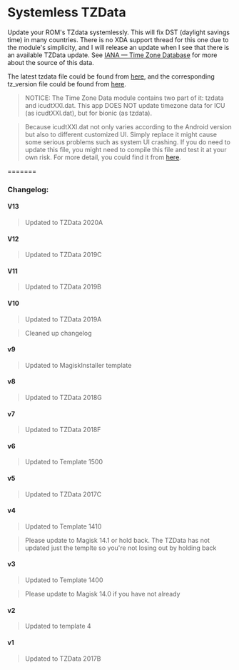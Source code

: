 # Systemless TZData

Update your ROM's TZdata systemlessly. This will fix DST (daylight savings time) in many countries. There is no XDA support thread for this one due to the module's simplicity, and I will release an update when I see that there is an available TZData update. See [IANA — Time Zone Database](http://www.iana.org/time-zones/) for more about the source of this data.

The latest tzdata file could be found from [here](https://android.googlesource.com/platform/system/timezone/+/refs/heads/master/output_data/iana/), and the corresponding tz_version file could be found from [here](https://android.googlesource.com/platform/system/timezone/+/refs/heads/master/output_data/version/).

>NOTICE:
The Time Zone Data module contains two part of it: tzdata and icudtXXl.dat.
This app DOES NOT update timezone data for ICU (as icudtXXl.dat),  but for bionic (as tzdata).

>Because icudtXXl.dat not only varies according to the Android version but also to different customized UI.
Simply replace it might cause some serious problems such as system UI crashing. 
If you do need to update this file, you might need to compile this file and test it at your own risk.
For more detail, you could find it from [here](https://source.android.com/devices/tech/config/timezone-rules).

=======


### Changelog:

#### V13

>Updated to TZData 2020A

#### V12

>Updated to TZData 2019C

#### V11

>Updated to TZData 2019B

#### V10

>Updated to TZData 2019A

>Cleaned up changelog

#### v9

>Updated to MagiskInstaller template

#### v8

>Updated to TZData 2018G

#### v7

>Updated to TZData 2018F

#### v6

>Updated to Template 1500

#### v5

>Updated to TZData 2017C

#### v4

>Updated to Template 1410

>Please update to Magisk 14.1 or hold back. The TZData has not updated just the templte so you're not losing out by holding back

#### v3

>Updated to Template 1400

>Please update to Magisk 14.0 if you have not already

#### v2

>Updated to template 4

#### v1

>Updated to TZData 2017B
